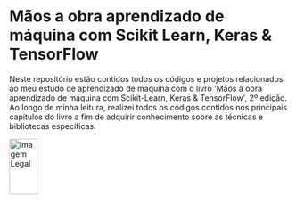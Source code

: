 # Mãos a obra aprendizado de máquina com Scikit Learn, Keras & TensorFlow

Neste repositório estão contidos todos os códigos e projetos relacionados ao meu estudo de aprendizado de maquina com o livro 'Mãos à obra aprendizado de máquina com Scikit-Learn, Keras & TensorFlow', 2º edição. Ao longo de minha leitura, realizei todos os códigos contidos nos principais capítulos do livro a fim de adquirir conhecimento sobre as técnicas e bibliotecas específicas. 

<img src="https://m.media-amazon.com/images/I/61rjs82wXDL._AC_UF1000,1000_QL80_.jpg" alt="Imagem Legal" width="50" height="100">
